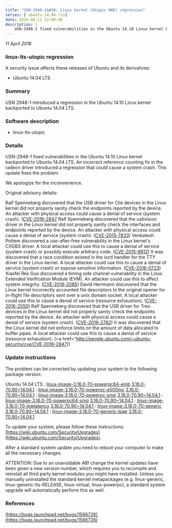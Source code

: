 ```yaml
---
title: "USN-2948-2&#58; Linux kernel (Utopic HWE) regression"
series: [ ubuntu-14.04-lts]
date: 2016-04-11 12:00:00
description: |
    USN-2948-1 fixed vulnerabilities in the Ubuntu 14.10 Linux kernel backported to Ubuntu 14.04 LTS. An incorrect reference counting fix in the radeon driver introduced a regression that could cause a system crash. This update fixes the problem.
--- 
```

 
 

*11 April 2016*

### linux-lts-utopic regression

A security issue affects these releases of Ubuntu and its derivatives:

* Ubuntu 14.04 LTS

### Summary

USN 2948-1 introduced a regression in the Ubuntu 14.10 Linux kernel backported to Ubuntu 14.04 LTS.

### Software description

* linux-lts-utopic 

### Details

USN-2948-1 fixed vulnerabilities in the Ubuntu 14.10 Linux kernel backported to Ubuntu 14.04 LTS. An incorrect reference counting fix in the radeon driver introduced a regression that could cause a system crash. This update fixes the problem.

We apologize for the inconvenience.

Original advisory details:

 Ralf Spenneberg discovered that the USB driver for Clie devices in the Linux kernel did not properly sanity check the endpoints reported by the device. An attacker with physical access could cause a denial of service (system crash). ([CVE-2016-2847](http://people.ubuntu.com/~ubuntu-security/cve/CVE-2015-7566">CVE-2015-7566</a>) Ralf Spenneberg discovered that the usbvision driver in the Linux kernel did not properly sanity check the interfaces and endpoints reported by the device. An attacker with physical access could cause a denial of service (system crash). (<a href="http://people.ubuntu.com/~ubuntu-security/cve/CVE-2015-7833">CVE-2015-7833</a>) Venkatesh Pottem discovered a use-after-free vulnerability in the Linux kernel&#39;s CXGB3 driver. A local attacker could use this to cause a denial of service (system crash) or possibly execute arbitrary code. (<a href="http://people.ubuntu.com/~ubuntu-security/cve/CVE-2015-8812">CVE-2015-8812</a>) It was discovered that a race condition existed in the ioctl handler for the TTY driver in the Linux kernel. A local attacker could use this to cause a denial of service (system crash) or expose sensitive information. (<a href="http://people.ubuntu.com/~ubuntu-security/cve/CVE-2016-0723">CVE-2016-0723</a>) Xiaofei Rex Guo discovered a timing side channel vulnerability in the Linux Extended Verification Module (EVM). An attacker could use this to affect system integrity. (<a href="http://people.ubuntu.com/~ubuntu-security/cve/CVE-2016-2085">CVE-2016-2085</a>) David Herrmann discovered that the Linux kernel incorrectly accounted file descriptors to the original opener for in-flight file descriptors sent over a unix domain socket. A local attacker could use this to cause a denial of service (resource exhaustion). (<a href="http://people.ubuntu.com/~ubuntu-security/cve/CVE-2016-2550">CVE-2016-2550</a>) Ralf Spenneberg discovered that the USB driver for Treo devices in the Linux kernel did not properly sanity check the endpoints reported by the device. An attacker with physical access could cause a denial of service (system crash). (<a href="http://people.ubuntu.com/~ubuntu-security/cve/CVE-2016-2782">CVE-2016-2782</a>) It was discovered that the Linux kernel did not enforce limits on the amount of data allocated to buffer pipes. A local attacker could use this to cause a denial of service (resource exhaustion). (<a href="http://people.ubuntu.com/~ubuntu-security/cve/CVE-2016-2847)) 

### Update instructions

The problem can be corrected by updating your system to the following package version:

Ubuntu 14.04 LTS
 : [linux-image-3.16.0-70-powerpc64-emb](https://launchpad.net/ubuntu/+source/linux-lts-utopic) <span> [3.16.0-70.90~14.04.1](https://launchpad.net/ubuntu/+source/linux-lts-utopic/3.16.0-70.90~14.04.1) </span> 
 : [linux-image-3.16.0-70-powerpc-e500mc](https://launchpad.net/ubuntu/+source/linux-lts-utopic) <span> [3.16.0-70.90~14.04.1](https://launchpad.net/ubuntu/+source/linux-lts-utopic/3.16.0-70.90~14.04.1) </span> 
 : [linux-image-3.16.0-70-powerpc-smp](https://launchpad.net/ubuntu/+source/linux-lts-utopic) <span> [3.16.0-70.90~14.04.1](https://launchpad.net/ubuntu/+source/linux-lts-utopic/3.16.0-70.90~14.04.1) </span> 
 : [linux-image-3.16.0-70-powerpc64-smp](https://launchpad.net/ubuntu/+source/linux-lts-utopic) <span> [3.16.0-70.90~14.04.1](https://launchpad.net/ubuntu/+source/linux-lts-utopic/3.16.0-70.90~14.04.1) </span> 
 : [linux-image-3.16.0-70-lowlatency](https://launchpad.net/ubuntu/+source/linux-lts-utopic) <span> [3.16.0-70.90~14.04.1](https://launchpad.net/ubuntu/+source/linux-lts-utopic/3.16.0-70.90~14.04.1) </span> 
 : [linux-image-3.16.0-70-generic](https://launchpad.net/ubuntu/+source/linux-lts-utopic) <span> [3.16.0-70.90~14.04.1](https://launchpad.net/ubuntu/+source/linux-lts-utopic/3.16.0-70.90~14.04.1) </span> 
 : [linux-image-3.16.0-70-generic-lpae](https://launchpad.net/ubuntu/+source/linux-lts-utopic) <span> [3.16.0-70.90~14.04.1](https://launchpad.net/ubuntu/+source/linux-lts-utopic/3.16.0-70.90~14.04.1) </span> 

To update your system, please follow these instructions: [https://wiki.ubuntu.com/Security/Upgrades](https://wiki.ubuntu.com/Security/Upgrades).

After a standard system update you need to reboot your computer to make all the necessary changes.

ATTENTION: Due to an unavoidable ABI change the kernel updates have been given a new version number, which requires you to recompile and reinstall all third party kernel modules you might have installed. Unless you manually uninstalled the standard kernel metapackages (e.g. linux-generic, linux-generic-lts-RELEASE, linux-virtual, linux-powerpc), a standard system upgrade will automatically perform this as well. 

### References

 
 [https://bugs.launchpad.net/bugs/1566726](https://bugs.launchpad.net/bugs/1566726)
 

